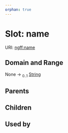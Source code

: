 ```yaml
---
orphan: true
---
```


# Slot: name



URI: [ngff:name](https://w3id.org/ome/ngff/name)


## Domain and Range

None &#8594;  <sub>0..1</sub> [String](types/String.md)

## Parents


## Children


## Used by

